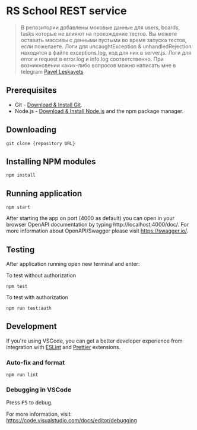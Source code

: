 # RS School REST service

> В репозитории добавлены моковые данные для users, boards, tasks которые не влияют на прохождение тестов. Вы можете оставить массивы с данными пустыми во время запуска тестов, если пожелаете. Логи для uncaughtException & unhandledRejection находятся в файле exceptions.log, код для них в server.js. Логи для error и request в error.log и info.log соответственно.  При возникновении каких-либо вопросов можно написать мне в telegram 
[Pavel Leskavets](https://t.me/jake_epping)

## Prerequisites

- Git - [Download & Install Git](https://git-scm.com/downloads).
- Node.js - [Download & Install Node.js](https://nodejs.org/en/download/) and the npm package manager.

## Downloading

```
git clone {repository URL}
```

## Installing NPM modules

```
npm install
```

## Running application

```
npm start
```

After starting the app on port (4000 as default) you can open
in your browser OpenAPI documentation by typing http://localhost:4000/doc/.
For more information about OpenAPI/Swagger please visit https://swagger.io/.

## Testing

After application running open new terminal and enter:

To test without authorization

```
npm test
```

To test with authorization

```
npm run test:auth
```

## Development

If you're using VSCode, you can get a better developer experience from integration with [ESLint](https://marketplace.visualstudio.com/items?itemName=dbaeumer.vscode-eslint) and [Prettier](https://marketplace.visualstudio.com/items?itemName=esbenp.prettier-vscode) extensions.

### Auto-fix and format

```
npm run lint
```

### Debugging in VSCode

Press <kbd>F5</kbd> to debug.

For more information, visit: https://code.visualstudio.com/docs/editor/debugging
